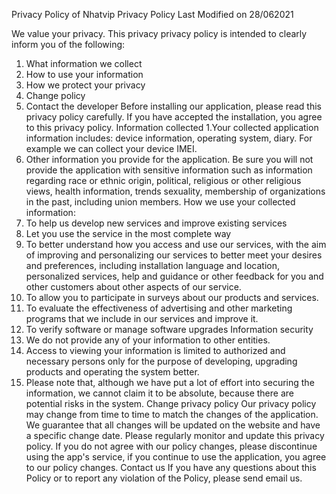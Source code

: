Privacy Policy of Nhatvip
Privacy Policy Last Modified on 28/062021

We value your privacy. This privacy privacy policy is intended to clearly inform you of the following:
1. What information we collect
2. How to use your information
3. How we protect your privacy
4. Change policy
5. Contact the developer
Before installing our application, please read this privacy policy carefully. If you have accepted the installation, you agree to this privacy policy.
Information collected
1.Your collected application information includes: device information, operating system, diary. For example we can collect your device IMEI.
2. Other information you provide for the application. Be sure you will not provide the application with sensitive information such as information regarding race or ethnic origin, political, religious or other religious views, health information, trends sexuality, membership of organizations in the past, including union members.
How we use your collected information:
1. To help us develop new services and improve existing services
2. Let you use the service in the most complete way
3. To better understand how you access and use our services, with the aim of improving and personalizing our services to better meet your desires and preferences, including installation language and location, personalized services, help and guidance or other feedback for you and other customers about other aspects of our service.
4. To allow you to participate in surveys about our products and services.
5. To evaluate the effectiveness of advertising and other marketing programs that we include in our services and improve it.
6. To verify software or manage software upgrades
Information security
1. We do not provide any of your information to other entities.
2. Access to viewing your information is limited to authorized and necessary persons only for the purpose of developing, upgrading products and operating the system better.
3. Please note that, although we have put a lot of effort into securing the information, we cannot claim it to be absolute, because there are potential risks in the system.
Change privacy policy
Our privacy policy may change from time to time to match the changes of the application. We guarantee that all changes will be updated on the website and have a specific change date. Please regularly monitor and update this privacy policy. If you do not agree with our policy changes, please discontinue using the app's service, if you continue to use the application, you agree to our policy changes.
Contact us
If you have any questions about this Policy or to report any violation of the Policy, please send email us.
